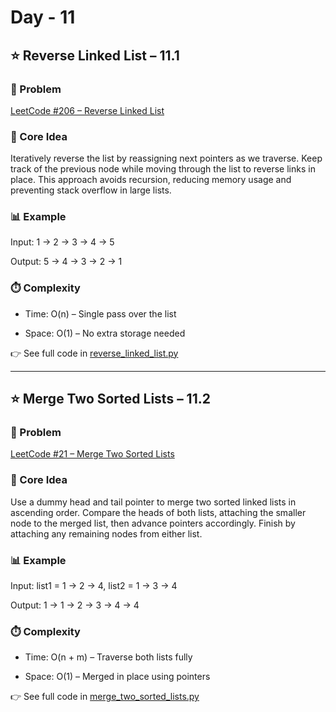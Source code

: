 # Day - 11
## ⭐️ Reverse Linked List – 11.1
### 🔗 Problem
[LeetCode #206 – Reverse Linked List](https://leetcode.com/problems/reverse-linked-list/)

### 🧠 Core Idea
Iteratively reverse the list by reassigning next pointers as we traverse.
Keep track of the previous node while moving through the list to reverse links in place.
This approach avoids recursion, reducing memory usage and preventing stack overflow in large lists.

### 📊 Example
Input: 1 -> 2 -> 3 -> 4 -> 5

Output: 5 -> 4 -> 3 -> 2 -> 1

### ⏱️ Complexity
- Time: O(n) – Single pass over the list

- Space: O(1) – No extra storage needed

👉 See full code in [reverse_linked_list.py](https://github.com/lyushher/LeetCode-Python-Easy-DSA/blob/main/day-11/reverse_linked_list.py)

---

## ⭐️ Merge Two Sorted Lists – 11.2
### 🔗 Problem
[LeetCode #21 – Merge Two Sorted Lists](https://leetcode.com/problems/merge-two-sorted-lists/)

### 🧠 Core Idea
Use a dummy head and tail pointer to merge two sorted linked lists in ascending order.
Compare the heads of both lists, attaching the smaller node to the merged list, then advance pointers accordingly.
Finish by attaching any remaining nodes from either list.

### 📊 Example
Input: list1 = 1 -> 2 -> 4, list2 = 1 -> 3 -> 4

Output: 1 -> 1 -> 2 -> 3 -> 4 -> 4

### ⏱️ Complexity
- Time: O(n + m) – Traverse both lists fully

- Space: O(1) – Merged in place using pointers

👉 See full code in [merge_two_sorted_lists.py](https://github.com/lyushher/LeetCode-Python-Easy-DSA/blob/main/day-11/merge_two_sorted_lists.py)
